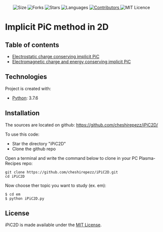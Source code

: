 <!-- Meta-Badges -->
</p>

<p align="center">
    <img alt="Size" src="https://img.shields.io/github/repo-size/cheshirepezz/iPiC2D">
  </a>
  <img alt="Forks" src="https://img.shields.io/github/forks/cheshirepezz/iPiC2D">
  </a>
  <img alt="Stars" src="https://img.shields.io/github/stars/cheshirepezz/iPiC2D">
  </a>
  <img alt="Languages" src="https://img.shields.io/github/languages/count/cheshirepezz/iPiC2D">
  </a>
  <a href="https://github.com/cheshirepezz/iPiC2D/graphs/contributors">
    <img alt="Contributors" src="https://img.shields.io/github/contributors/cheshirepezz/iPiC2D">
  </a>
  <img alt="MIT Licence" src="https://img.shields.io/github/license/cheshirepezz/iPiC2D">
  </a>
  
</p>

# Implicit PiC method in 2D

## Table of contents

* [Electrostatic charge conserving implicit PiC](https://github.com/cheshirepezz/iPiC2D/tree/master/es)
* [Electromagnetic charge and energy conserving implicit PiC](https://github.com/cheshirepezz/iPiC2D/tree/master/em)

## Technologies
Project is created with:
* [Python](https://www.python.org/): 3.7.6
	
## Installation

The sources are located on github: https://github.com/cheshirepezz/iPiC2D/

To use this code:
* Star the directory "iPiC2D" 
* Clone the github repo

Open a terminal and write the command below to clone in your PC Plasma-Recipes repo:

```
git clone https://github.com/cheshirepezz/iPiC2D.git
cd iPiC2D
```
Now choose ther topic you want to study (ex. em):

```
$ cd em
$ python iPiC2D.py
```
## License

iPiC2D is made available under the [MIT License](https://github.com/cheshirepezz/iPiC2D/blob/master/LICENSE).
